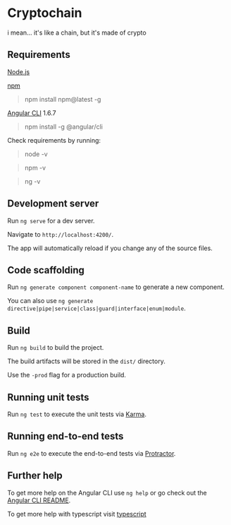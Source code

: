 # Cryptochain

i mean... it's like a chain, but it's made of crypto 

## Requirements

[Node.js](https://nodejs.org/en/)


[npm](https://www.npmjs.com/)

>npm install npm@latest -g

[Angular CLI](https://github.com/angular/angular-cli)  1.6.7

> npm install -g @angular/cli

Check requirements by running:

> node -v

> npm -v

> ng -v


## Development server

Run `ng serve` for a dev server. 

Navigate to `http://localhost:4200/`. 

The app will automatically reload if you change any of the source files.

## Code scaffolding

Run `ng generate component component-name` to generate a new component. 

You can also use `ng generate directive|pipe|service|class|guard|interface|enum|module`.

## Build

Run `ng build` to build the project. 

The build artifacts will be stored in the `dist/` directory.

Use the `-prod` flag for a production build.

## Running unit tests

Run `ng test` to execute the unit tests via [Karma](https://karma-runner.github.io).

## Running end-to-end tests

Run `ng e2e` to execute the end-to-end tests via [Protractor](http://www.protractortest.org/).

## Further help

To get more help on the Angular CLI use `ng help` or go check out the [Angular CLI README](https://github.com/angular/angular-cli/blob/master/README.md).

To get more help with typescript visit
[typescript](http://www.typescriptlang.org/docs/handbook/tsconfig-json.html)